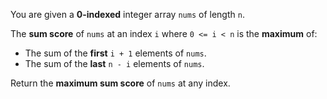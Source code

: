 You are given a **0-indexed** integer array `nums` of length `n`.

The **sum score** of `nums` at an index `i` where `0 <= i < n` is the **maximum** of:

- The sum of the **first** `i + 1` elements of `nums`.
- The sum of the **last** `n - i` elements of `nums`.

Return the **maximum sum score** of `nums` at any index.